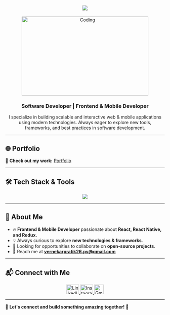 <h1 align="center">
    <img src="https://readme-typing-svg.herokuapp.com/?font=Righteous&size=35&center=true&vCenter=true&width=500&height=70&duration=3000&lines=Hi+There!+👋;+I'm+Pratik+Vernekar!;"/>
</h1>

<p align="center">
  <img src="https://media.giphy.com/media/qgQUggAC3Pfv687qPC/giphy.gif" alt="Coding" width="400" height="250"/>
</p>

<h3 align="center">Software Developer | Frontend & Mobile Developer</h3>

<p align="center">
  I specialize in building scalable and interactive web & mobile applications using modern technologies.
  Always eager to explore new tools, frameworks, and best practices in software development.
</p>

---

## 🌐 Portfolio  
🔗 **Check out my work:** [Portfolio](https://portfolio-black-three-62.vercel.app/)  

---

## 🛠️ Tech Stack & Tools  
<div align="center">
    <img src="https://skillicons.dev/icons?i=react,redux,javascript,typescript,html,css,git,github,vscode" />
</div>

---

## 📌 About Me  
- 🔥 **Frontend & Mobile Developer** passionate about **React, React Native, and Redux.**  
- 💡 Always curious to explore **new technologies & frameworks**.  
- 🎯 Looking for opportunities to collaborate on **open-source projects**.  
- 📧 Reach me at **vernekarpratik26.pv@gmail.com**  

---

## 📬 Connect with Me  
<p align="center">
  <a href="https://linkedin.com/in/pratik-vernekar-7b036a170" target="_blank">
    <img src="https://raw.githubusercontent.com/rahuldkjain/github-profile-readme-generator/master/src/images/icons/Social/linked-in-alt.svg" alt="LinkedIn" height="30" width="40"/>
  </a>
  <a href="https://instagram.com/pratik._.vernekar" target="_blank">
    <img src="https://raw.githubusercontent.com/rahuldkjain/github-profile-readme-generator/master/src/images/icons/Social/instagram.svg" alt="Instagram" height="30" width="40"/>
  </a>
  <a href="mailto:vernekarpratik26.pv@gmail.com">
    <img src="https://img.shields.io/badge/Gmail-D14836?style=flat&logo=gmail&logoColor=white" alt="Gmail" height="30"/>
  </a>
</p>

---

🎯 **Let's connect and build something amazing together!** 🚀
